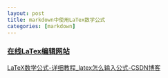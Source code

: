 ```yaml
---
layout: post
title: markdown中使用LaTex数学公式
categories: [markdown]
---
```








### [在线LaTex编辑网站](https://www.latexlive.com/)





[LaTeX数学公式-详细教程_latex怎么输入公式-CSDN博客](https://blog.csdn.net/NSJim/article/details/109045914)